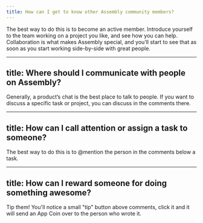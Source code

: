 ```yaml
---
title: How can I get to know other Assembly community members?
---
```


The best way to do this is to become an active member. Introduce yourself to the team working on a project you like, and see how you can help. Collaboration is what makes Assembly special, and you’ll start to see that as soon as you start working side-by-side with great people.

---
title: Where should I communicate with people on Assembly?
---

Generally, a product’s chat is the best place to talk to people. If you want to discuss a specific task or project, you can discuss in the comments there.


---
title: How can I call attention or assign a task to someone?
---

The best way to do this is to @mention the person in the comments below a task.

---
title: How can I reward someone for doing something awesome?
---

Tip them! You'll notice a small "tip" button above comments, click it and it will send an App Coin over to the person who wrote it.
